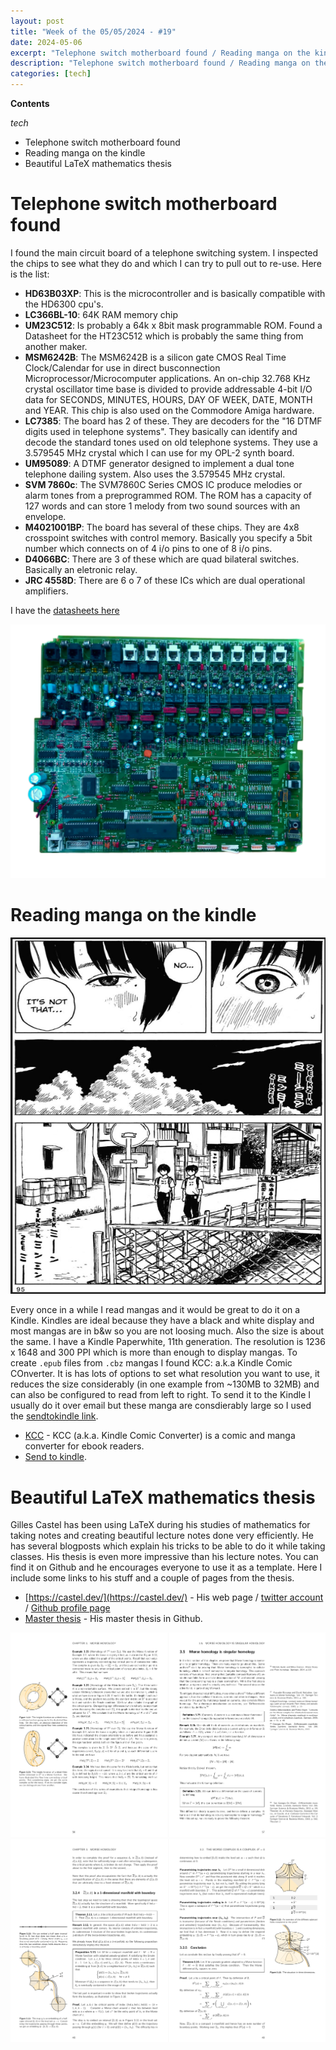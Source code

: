 ```yaml
---
layout: post
title: "Week of the 05/05/2024 - #19"
date: 2024-05-06
excerpt: "Telephone switch motherboard found / Reading manga on the kindle / Beautiful LaTeX mathematics thesis"
description: "Telephone switch motherboard found / Reading manga on the kindle / Beautiful LaTeX mathematics thesis"
categories: [tech]
---
```


**Contents**

*tech*

- Telephone switch motherboard found
- Reading manga on the kindle
- Beautiful LaTeX mathematics thesis


# Telephone switch motherboard found

I found the main circuit board of a telephone switching system. I inspected the chips to see what they do and which I can try to pull out to re-use. Here is the list:

- **HD63B03XP**: This is the microcontroller and is basically compatible with the HD6300 cpu's.
- **LC366BL-10**: 64K RAM memory chip
- **UM23C512**: Is probably a 64k x 8bit mask programmable ROM. Found a Datasheet for the HT23C512 which is probably the same thing from another maker.
- **MSM6242B**: The MSM6242B is a silicon gate CMOS Real Time Clock/Calendar for use in direct busconnection Microprocessor/Microcomputer applications. An on-chip 32.768 KHz crystal oscillator time base is divided to provide addressable 4-bit I/O data for SECONDS, MINUTES, HOURS, DAY OF WEEK, DATE, MONTH and YEAR. This chip is also used on the Commodore Amiga hardware.
- **LC7385**: The board has 2 of these. They are decoders for the "16 DTMF digits used in telephone systems". They basically can identify and decode the standard tones used on old telephone systems. They use a 3.579545 MHz crystal which I can use for my OPL-2 synth board.
- **UM95089**: A DTMF generator designed to implement a dual tone telephone dailing system. Also uses the 3.579545 MHz crystal.
- **SVM 7860c**: The SVM7860C Series CMOS IC produce melodies or alarm tones from a preprogrammed ROM. The ROM has a capacity of 127 words and can store 1 melody from two sound sources with an envelope.
- **M4021001BP**: The board has several of these chips. They are 4x8 crosspoint switches with control memory. Basically you specify a 5bit number which connects on of 4 i/o pins to one of 8 i/o pins.
- **D4066BC**: There are 3 of these which are quad bilateral switches. Basically an eletronic relay.
- **JRC 4558D**: There are 6 o 7 of these ICs which are  dual operational amplifiers.

I have the [datasheets here](https://drive.google.com/drive/folders/1o4Z3UAIxloewnW5Hz8ifopHrcFXOsU_w?usp=sharing)

![Blood on the tracks manga](/assets/imgs/2024-05-06/mother-central.png?v1)

# Reading manga on the kindle

![Blood on the tracks manga](/assets/imgs/2024-05-06/blood-on-the-tracks-manga.png)

Every once in a while I read mangas and it would be great to do it on a Kindle. Kindles are ideal because they have a black and white display and most mangas are in b&w so you are not loosing much. Also the size is about the same. I have a Kindle Paperwhite, 11th generation. The resolution is 1236 x 1648 and 300 PPI which is more than enough to display mangas. To create `.epub` files from `.cbz` mangas I found KCC: a.k.a Kindle Comic COnverter. It is has lots of options to set what resolution you want to use, it reduces the size considerably (in one example from ~130MB to 32MB) and can also be configured to read from left to right. To send it to the Kindle I usually do it over email but these manga are consdierably large so I used the [sendtokindle link](https://www.amazon.com/sendtokindle).

- [KCC](https://github.com/ciromattia/kcc) - KCC (a.k.a. Kindle Comic Converter) is a comic and manga converter for ebook readers.
- [Send to kindle](https://www.amazon.com/sendtokindle).

# Beautiful LaTeX mathematics thesis

Gilles Castel has been using LaTeX during his studies of mathematics for taking notes and creating beautiful lecture notes done very efficiently. He has several blogposts which explain his tricks to be able to do it while taking classes. His thesis is even more impressive than his lecture notes. You can find it on Github and he encourages everyone to use it as a template. Here I include some links to his stuff and a couple of pages from the thesis.

- [https://castel.dev/](https://castel.dev/) - His web page / [twitter account](https://twitter.com/gilles_castel) / [Github profile page](https://github.com/gillescastel)
- [Master thesis](https://github.com/gillescastel/masterthesis) - His master thesis in Github.

![Master thesis sample page 1](/assets/imgs/2024-05-06/thesis-page-1.png)
![Master thesis sample page 1](/assets/imgs/2024-05-06/thesis-page-2.png)


